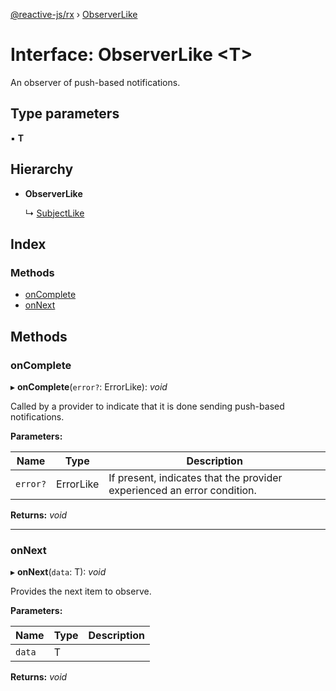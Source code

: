 [@reactive-js/rx](../README.md) › [ObserverLike](observerlike.md)

# Interface: ObserverLike <**T**>

An observer of push-based notifications.

## Type parameters

▪ **T**

## Hierarchy

* **ObserverLike**

  ↳ [SubjectLike](subjectlike.md)

## Index

### Methods

* [onComplete](observerlike.md#oncomplete)
* [onNext](observerlike.md#onnext)

## Methods

###  onComplete

▸ **onComplete**(`error?`: ErrorLike): *void*

Called by a provider to indicate that it is done sending push-based notifications.

**Parameters:**

Name | Type | Description |
------ | ------ | ------ |
`error?` | ErrorLike | If present, indicates that the provider experienced an error condition.  |

**Returns:** *void*

___

###  onNext

▸ **onNext**(`data`: T): *void*

Provides the next item to observe.

**Parameters:**

Name | Type | Description |
------ | ------ | ------ |
`data` | T |   |

**Returns:** *void*
